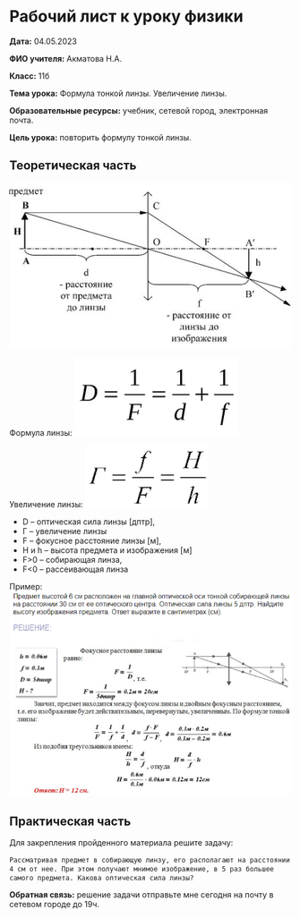 # Рабочий лист к уроку физики

**Дата:** 04.05.2023

**ФИО учителя:** Акматова Н.А.

**Класс:** 11б

**Тема урока:** Формула тонкой линзы. Увеличение линзы.

**Образовательные ресурсы:** учебник, сетевой город, электронная почта.

**Цель урока:** повторить формулу тонкой линзы.

## Теоретическая часть

![](images/1.png)

Формула линзы: ![Формула линзы](images/2.png)

Увеличение линзы: ![Формула увеличение линзы](images/3.png)

- D – оптическая сила линзы [дптр], 	
- Г – увеличение линзы
- F – фокусное расстояние линзы [м],	 
- H и h – высота предмета и изображения [м]
- F>0 – собирающая линза, 
- F<0 – рассеивающая линза

Пример: ![Пример задачи](images/4.png)

## Практическая часть

Для закрепления пройденного материала решите задачу:

    Рассматривая предмет в собирающую линзу, его располагают на расстоянии 4 см от нее. При этом получают мнимое изображение, в 5 раз большее самого предмета. Какова оптическая сила линзы?

**Обратная связь:** решение задачи отправьте мне сегодня на почту в сетевом городе до 19ч.

